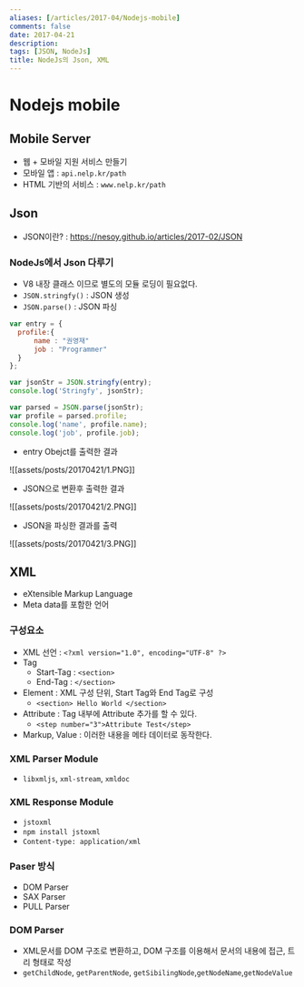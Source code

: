 ```yaml
---
aliases: [/articles/2017-04/Nodejs-mobile]
comments: false
date: 2017-04-21
description: 
tags: [JSON, NodeJs]
title: NodeJs의 Json, XML
---
```

# Nodejs mobile
## Mobile Server
- 웹 + 모바일 지원 서비스 만들기
- 모바일 앱 : `api.nelp.kr/path`
- HTML 기반의 서비스 : `www.nelp.kr/path`

## Json
- JSON이란? : <https://nesoy.github.io/articles/2017-02/JSON>

### NodeJs에서 Json 다루기
- V8 내장 클래스 이므로 별도의 모듈 로딩이 필요없다.
- `JSON.stringfy()` : JSON 생성
- `JSON.parse()` : JSON 파싱

``` javascript
var entry = {
  profile:{
      name : "권영재"
      job : "Programmer"
  }
};

var jsonStr = JSON.stringfy(entry);
console.log('Stringfy', jsonStr);

var parsed = JSON.parse(jsonStr);
var profile = parsed.profile;
console.log('name', profile.name);
console.log('job', profile.job);
```

- entry Obejct를 출력한 결과

![[assets/posts/20170421/1.PNG]]

- JSON으로 변환후 출력한 결과

![[assets/posts/20170421/2.PNG]]

- JSON을 파싱한 결과를 출력

![[assets/posts/20170421/3.PNG]]

## XML
- eXtensible Markup Language
- Meta data를 포함한 언어

### 구성요소
- XML 선언 : `<?xml version="1.0", encoding="UTF-8" ?>`
- Tag
  -  Start-Tag : `<section>`
  -  End-Tag : `</section>`
- Element : XML 구성 단위, Start Tag와 End Tag로 구성
  - `<section> Hello World </section>`
- Attribute : Tag 내부에 Attribute 추가를 할 수 있다.
  - `<step number="3">Attribute Test</step>`
- Markup, Value : 이러한 내용을 메타 데이터로 동작한다.

### XML Parser Module
- `libxmljs`, `xml-stream`, `xmldoc`

### XML Response Module
- `jstoxml`
- `npm install jstoxml`
- `Content-type: application/xml`

### Paser 방식
- DOM Parser
- SAX Parser
- PULL Parser

### DOM Parser
- XML문서를 DOM 구조로 변환하고, DOM 구조를 이용해서 문서의 내용에 접근, 트리 형태로 작성
- `getChildNode`, `getParentNode`, `getSibilingNode`,`getNodeName`,`getNodeValue`
